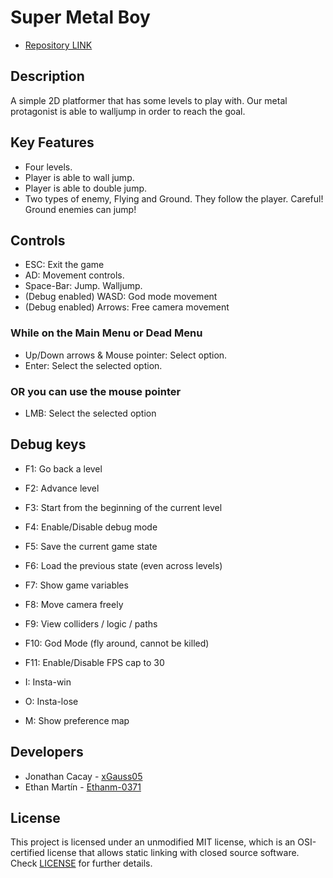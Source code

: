 # Super Metal Boy
- [Repository LINK](https://github.com/xGauss05/PlatformerGame)

## Description

A simple 2D platformer that has some levels to play with. Our metal protagonist is able to walljump in order to reach the goal.

## Key Features

 - Four levels.
 - Player is able to wall jump.
 - Player is able to double jump.
 - Two types of enemy, Flying and Ground. They follow the player. Careful! Ground enemies can jump!

## Controls

 - ESC: Exit the game
 - AD: Movement controls.
 - Space-Bar: Jump. Walljump.
 - (Debug enabled) WASD: God mode movement
 - (Debug enabled) Arrows: Free camera movement
 
 ### While on the Main Menu or Dead Menu
 
 - Up/Down arrows & Mouse pointer: Select option.
 - Enter: Select the selected option.
 
 ### OR you can use the mouse pointer
 
 - LMB: Select the selected option

## Debug keys

- F1: Go back a level
- F2: Advance level
- F3: Start from the beginning of the current level
- F4: Enable/Disable debug mode
- F5: Save the current game state
- F6: Load the previous state (even across levels)
- F7: Show game variables
- F8: Move camera freely
- F9: View colliders / logic / paths
- F10: God Mode (fly around, cannot be killed)
- F11: Enable/Disable FPS cap to 30

- I: Insta-win
- O: Insta-lose
- M: Show preference map

## Developers

- Jonathan Cacay - [xGauss05](https://github.com/xGauss05)
- Ethan Martín - [Ethanm-0371](https://github.com/Ethanm-0371)

## License

This project is licensed under an unmodified MIT license, which is an OSI-certified license that allows static linking with closed source software. Check [LICENSE](LICENSE) for further details.
